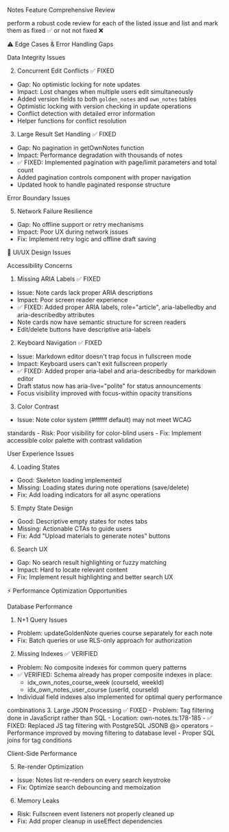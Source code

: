 Notes Feature Comprehensive Review


perform a robust code review for each of the listed issue and list and mark them as fixed ✅ or not not fixed ❌

⚠️ Edge Cases & Error Handling Gaps

Data Integrity Issues

2. Concurrent Edit Conflicts ✅ FIXED

- Gap: No optimistic locking for note updates
- Impact: Lost changes when multiple users edit simultaneously
- Added version fields to both `golden_notes` and `own_notes` tables
- Optimistic locking with version checking in update operations
- Conflict detection with detailed error information
- Helper functions for conflict resolution

3. Large Result Set Handling ✅ FIXED

- Gap: No pagination in getOwnNotes function
- Impact: Performance degradation with thousands of notes
- ✅ FIXED: Implemented pagination with page/limit parameters and total count
- Added pagination controls component with proper navigation
- Updated hook to handle paginated response structure

Error Boundary Issues

5. Network Failure Resilience

- Gap: No offline support or retry mechanisms
- Impact: Poor UX during network issues
- Fix: Implement retry logic and offline draft saving

🎨 UI/UX Design Issues

Accessibility Concerns

1. Missing ARIA Labels ✅ FIXED

- Issue: Note cards lack proper ARIA descriptions
- Impact: Poor screen reader experience
- ✅ FIXED: Added proper ARIA labels, role="article", aria-labelledby and aria-describedby attributes
- Note cards now have semantic structure for screen readers
- Edit/delete buttons have descriptive aria-labels

2. Keyboard Navigation ✅ FIXED

- Issue: Markdown editor doesn't trap focus in fullscreen mode
- Impact: Keyboard users can't exit fullscreen properly
- ✅ FIXED: Added proper aria-label and aria-describedby for markdown editor
- Draft status now has aria-live="polite" for status announcements
- Focus visibility improved with focus-within opacity transitions

3. Color Contrast

- Issue: Note color system (#ffffff default) may not meet WCAG

standards - Risk: Poor visibility for color-blind users - Fix: Implement accessible color palette with contrast validation

User Experience Issues

4. Loading States

- Good: Skeleton loading implemented
- Missing: Loading states during note operations (save/delete)
- Fix: Add loading indicators for all async operations

5. Empty State Design

- Good: Descriptive empty states for notes tabs
- Missing: Actionable CTAs to guide users
- Fix: Add "Upload materials to generate notes" buttons

6. Search UX

- Gap: No search result highlighting or fuzzy matching
- Impact: Hard to locate relevant content
- Fix: Implement result highlighting and better search UX

⚡ Performance Optimization Opportunities

Database Performance

1. N+1 Query Issues

- Problem: updateGoldenNote queries course separately for each note
- Fix: Batch queries or use RLS-only approach for authorization

2. Missing Indexes ✅ VERIFIED

- Problem: No composite indexes for common query patterns
- ✅ VERIFIED: Schema already has proper composite indexes in place:
  - idx_own_notes_course_week (courseId, weekId)
  - idx_own_notes_user_course (userId, courseId)
- Individual field indexes also implemented for optimal query performance

combinations 3. Large JSON Processing ✅ FIXED - Problem: Tag filtering done in JavaScript rather than SQL - Location: own-notes.ts:178-185 - ✅ FIXED: Replaced JS tag filtering with PostgreSQL JSONB @> operators - Performance improved by moving filtering to database level - Proper SQL joins for tag conditions

Client-Side Performance

5. Re-render Optimization

- Issue: Notes list re-renders on every search keystroke
- Fix: Optimize search debouncing and memoization

6. Memory Leaks

- Risk: Fullscreen event listeners not properly cleaned up
- Fix: Add proper cleanup in useEffect dependencies

<!-- adhere to cursor rules, use your intuitions when it advances our cause! -->

